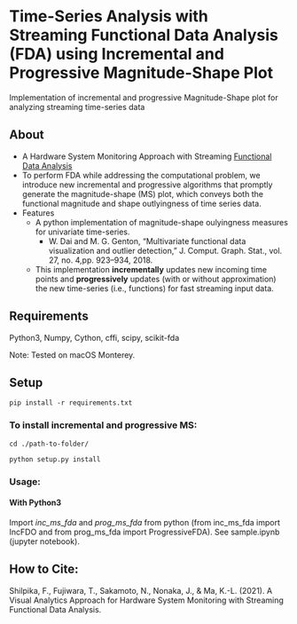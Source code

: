 # Time-Series Analysis with Streaming Functional Data Analysis (FDA) using Incremental and Progressive Magnitude-Shape Plot

Implementation of incremental and progressive Magnitude-Shape plot for analyzing streaming time-series data


## About

- A Hardware System Monitoring Approach with Streaming [Functional Data Analysis](https://fda.readthedocs.io/en/latest/auto_examples/index.html)
- To perform FDA while addressing the computational problem, we introduce new incremental and progressive algorithms that promptly generate the magnitude-shape (MS) plot, which conveys both the functional magnitude and shape outlyingness of time series data. 
- Features
    - A python implementation of magnitude-shape oulyingness measures for univariate time-series. 
        - W. Dai and M. G. Genton, “Multivariate functional data visualization and outlier detection,” J. Comput. Graph. Stat., vol. 27, no. 4,pp. 923–934, 2018.
    - This implementation **incrementally** updates new incoming time points and **progressively** updates (with or without approximation) the new time-series (i.e., functions) for fast streaming input data.
    
    
## Requirements
Python3, Numpy, Cython, cffi, scipy, scikit-fda

Note: Tested on macOS Monterey.


## Setup 

``` pip install -r requirements.txt ```

### To install incremental and progressive MS: 

` cd ./path-to-folder/ `

```python setup.py install```


### Usage:

#### With Python3

Import *inc_ms_fda* and *prog_ms_fda* from python (from inc_ms_fda import IncFDO and from prog_ms_fda import ProgressiveFDA). See sample.ipynb (jupyter notebook).


## How to Cite:
Shilpika, F., Fujiwara, T., Sakamoto, N., Nonaka, J., & Ma, K.-L. (2021). A Visual Analytics Approach for Hardware System Monitoring with Streaming Functional Data Analysis.
